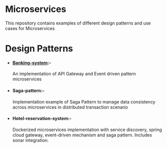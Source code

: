 # Microservices
This repository contains examples of different design patterns and use cases for Microservices

# Design Patterns
<ul>
  <li><h4><a href="https://github.com/AnuragMishra58/microservices/tree/main/banking-system">Banking-system</a>:-</h4> An implementation of API Gateway and Event driven pattern microservices</li>
  <li><h4>Saga-pattern:-</h4> Implementation example of Saga Pattern to manage data consistency across microservices in distributed transaction scenario</li>
  <li><h4>Hotel-reservation-system:-</h4> Dockerized microservices implementation with service discovery, spring cloud gateway, event-driven mechanism and saga pattern. Includes sonar integration.</li>
</ul>
